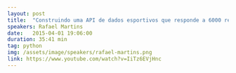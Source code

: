 ```yaml
---
layout: post
title:  "Construindo uma API de dados esportivos que responde a 6000 req/s"
speakers: Rafael Martins
date:   2015-04-01 19:06:00
duration: 35:41 min
tag: python
img: /assets/image/speakers/rafael-martins.png
link: https://www.youtube.com/watch?v=IiTz6EVjHnc
---
```


